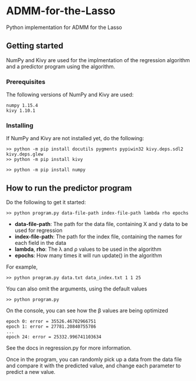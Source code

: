 # ADMM-for-the-Lasso

Python implementation for ADMM for the Lasso

## Getting started

NumPy and Kivy are used for the implmentation of the regression algorithm and a predictor program using the algorithm.

### Prerequisites

The following versions of NumPy and Kivy are used:

```
numpy 1.15.4
kivy 1.10.1
```

### Installing

If NumPy and Kivy are not installed yet, do the following:

```
>> python -m pip install docutils pygments pypiwin32 kivy.deps.sdl2 kivy.deps.glew
>> python -m pip install kivy
```

```
>> python -m pip install numpy
```

## How to run the predictor program

Do the following to get it started:

```
>> python program.py data-file-path index-file-path lambda rho epochs
```

* **data-file-path**: The path for the data file, containing X and y data to be used for regression
* **index-file-path**: The path for the index file, containing the names for each field in the data
* **lambda**, **rho**: The λ and ρ values to be used in the algorithm
* **epochs**: How many times it will run update() in the algorithm

For example, 

```
>> python program.py data.txt data_index.txt 1 1 25
```

You can also omit the arguments, using the default values

```
>> python program.py
```

On the console, you can see how the β values are being optimized

```
epoch 0: error = 35526.46702966751
epoch 1: error = 27781.20840755786
...
epoch 24: error = 25332.996741103634
```

See the docs in regression.py for more information.

Once in the program, you can randomly pick up a data from the data file and compare it with the predicted value, and change each parameter to predict a new value.


